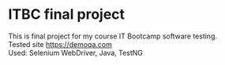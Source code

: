 # ITBC final project   
This is final project for my course IT Bootcamp software testing.   
Tested site https://demoqa.com   
Used: Selenium WebDriver, Java, TestNG   
